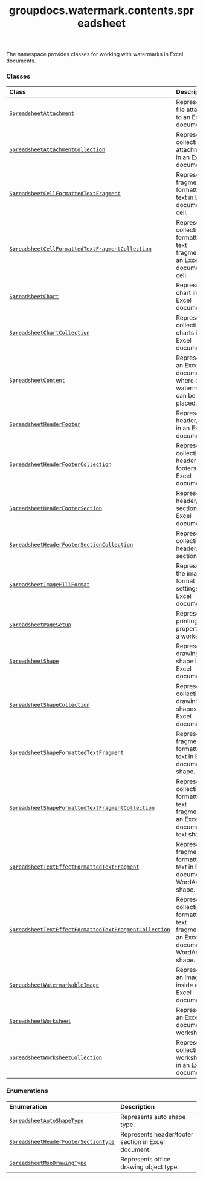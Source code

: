 ﻿---
title: groupdocs.watermark.contents.spreadsheet
second_title: GroupDocs.Watermark for Python via .NET API References
description: 
type: docs
url: /python-net/groupdocs.watermark.contents.spreadsheet/
is_root: false
weight: 10
---

The namespace provides classes for working with watermarks in Excel documents.

### Classes
| Class | Description |
| :- | :- |
| [`SpreadsheetAttachment`](/watermark/python-net/groupdocs.watermark.contents.spreadsheet/spreadsheetattachment) | Represents a file attached to an Excel document. |
| [`SpreadsheetAttachmentCollection`](/watermark/python-net/groupdocs.watermark.contents.spreadsheet/spreadsheetattachmentcollection) | Represents a collection of attachments in an Excel document. |
| [`SpreadsheetCellFormattedTextFragment`](/watermark/python-net/groupdocs.watermark.contents.spreadsheet/spreadsheetcellformattedtextfragment) | Represents a fragment of formatted text in Excel document cell. |
| [`SpreadsheetCellFormattedTextFragmentCollection`](/watermark/python-net/groupdocs.watermark.contents.spreadsheet/spreadsheetcellformattedtextfragmentcollection) | Represents a collection of formatted text fragments in an Excel document cell. |
| [`SpreadsheetChart`](/watermark/python-net/groupdocs.watermark.contents.spreadsheet/spreadsheetchart) | Represents a chart in an Excel document. |
| [`SpreadsheetChartCollection`](/watermark/python-net/groupdocs.watermark.contents.spreadsheet/spreadsheetchartcollection) | Represents a collection of charts in an Excel document. |
| [`SpreadsheetContent`](/watermark/python-net/groupdocs.watermark.contents.spreadsheet/spreadsheetcontent) | Represents an Excel document where a watermark can be placed. |
| [`SpreadsheetHeaderFooter`](/watermark/python-net/groupdocs.watermark.contents.spreadsheet/spreadsheetheaderfooter) | Represents a header/footer in an Excel document. |
| [`SpreadsheetHeaderFooterCollection`](/watermark/python-net/groupdocs.watermark.contents.spreadsheet/spreadsheetheaderfootercollection) | Represents a collection of headers and footers in an Excel document. |
| [`SpreadsheetHeaderFooterSection`](/watermark/python-net/groupdocs.watermark.contents.spreadsheet/spreadsheetheaderfootersection) | Represents a header/footer section in an Excel document. |
| [`SpreadsheetHeaderFooterSectionCollection`](/watermark/python-net/groupdocs.watermark.contents.spreadsheet/spreadsheetheaderfootersectioncollection) | Represents a collection of header/footer sections. |
| [`SpreadsheetImageFillFormat`](/watermark/python-net/groupdocs.watermark.contents.spreadsheet/spreadsheetimagefillformat) | Represents the image fill format settings in an Excel document. |
| [`SpreadsheetPageSetup`](/watermark/python-net/groupdocs.watermark.contents.spreadsheet/spreadsheetpagesetup) | Represents printing page properties for a worksheet. |
| [`SpreadsheetShape`](/watermark/python-net/groupdocs.watermark.contents.spreadsheet/spreadsheetshape) | Represents a drawing shape in an Excel document. |
| [`SpreadsheetShapeCollection`](/watermark/python-net/groupdocs.watermark.contents.spreadsheet/spreadsheetshapecollection) | Represents a collection of drawing shapes in an Excel document. |
| [`SpreadsheetShapeFormattedTextFragment`](/watermark/python-net/groupdocs.watermark.contents.spreadsheet/spreadsheetshapeformattedtextfragment) | Represents a fragment of formatted text in Excel document shape. |
| [`SpreadsheetShapeFormattedTextFragmentCollection`](/watermark/python-net/groupdocs.watermark.contents.spreadsheet/spreadsheetshapeformattedtextfragmentcollection) | Represents a collection of formatted text fragments in an Excel document text shape. |
| [`SpreadsheetTextEffectFormattedTextFragment`](/watermark/python-net/groupdocs.watermark.contents.spreadsheet/spreadsheettexteffectformattedtextfragment) | Represents a fragment of formatted text in Excel document WordArt shape. |
| [`SpreadsheetTextEffectFormattedTextFragmentCollection`](/watermark/python-net/groupdocs.watermark.contents.spreadsheet/spreadsheettexteffectformattedtextfragmentcollection) | Represents a collection of formatted text fragments in an Excel document WordArt shape. |
| [`SpreadsheetWatermarkableImage`](/watermark/python-net/groupdocs.watermark.contents.spreadsheet/spreadsheetwatermarkableimage) | Represents an image inside an Excel document. |
| [`SpreadsheetWorksheet`](/watermark/python-net/groupdocs.watermark.contents.spreadsheet/spreadsheetworksheet) | Represents an Excel document worksheet. |
| [`SpreadsheetWorksheetCollection`](/watermark/python-net/groupdocs.watermark.contents.spreadsheet/spreadsheetworksheetcollection) | Represents a collection of worksheets in an Excel document. |


### Enumerations
| Enumeration | Description |
| :- | :- |
| [`SpreadsheetAutoShapeType`](/watermark/python-net/groupdocs.watermark.contents.spreadsheet/spreadsheetautoshapetype) | Represents auto shape type. |
| [`SpreadsheetHeaderFooterSectionType`](/watermark/python-net/groupdocs.watermark.contents.spreadsheet/spreadsheetheaderfootersectiontype) | Represents header/footer section in Excel document. |
| [`SpreadsheetMsoDrawingType`](/watermark/python-net/groupdocs.watermark.contents.spreadsheet/spreadsheetmsodrawingtype) | Represents office drawing object type. |


